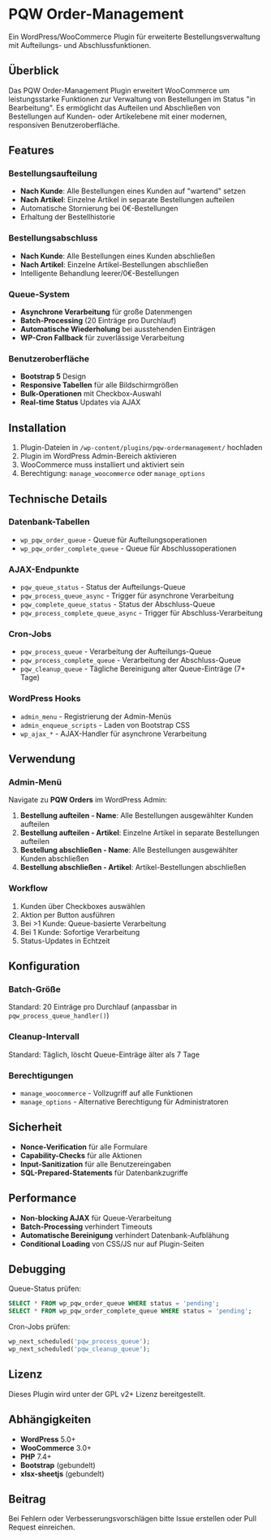 # PQW Order-Management

Ein WordPress/WooCommerce Plugin für erweiterte Bestellungsverwaltung mit Aufteilungs- und Abschlussfunktionen.

## Überblick

Das PQW Order-Management Plugin erweitert WooCommerce um leistungsstarke Funktionen zur Verwaltung von Bestellungen im Status "in Bearbeitung". Es ermöglicht das Aufteilen und Abschließen von Bestellungen auf Kunden- oder Artikelebene mit einer modernen, responsiven Benutzeroberfläche.

## Features

### Bestellungsaufteilung

- **Nach Kunde**: Alle Bestellungen eines Kunden auf "wartend" setzen
- **Nach Artikel**: Einzelne Artikel in separate Bestellungen aufteilen
- Automatische Stornierung bei 0€-Bestellungen
- Erhaltung der Bestellhistorie

### Bestellungsabschluss

- **Nach Kunde**: Alle Bestellungen eines Kunden abschließen
- **Nach Artikel**: Einzelne Artikel-Bestellungen abschließen
- Intelligente Behandlung leerer/0€-Bestellungen

### Queue-System

- **Asynchrone Verarbeitung** für große Datenmengen
- **Batch-Processing** (20 Einträge pro Durchlauf)
- **Automatische Wiederholung** bei ausstehenden Einträgen
- **WP-Cron Fallback** für zuverlässige Verarbeitung

### Benutzeroberfläche

- **Bootstrap 5** Design
- **Responsive Tabellen** für alle Bildschirmgrößen
- **Bulk-Operationen** mit Checkbox-Auswahl
- **Real-time Status** Updates via AJAX

## Installation

1. Plugin-Dateien in `/wp-content/plugins/pqw-ordermanagement/` hochladen
2. Plugin im WordPress Admin-Bereich aktivieren
3. WooCommerce muss installiert und aktiviert sein
4. Berechtigung: `manage_woocommerce` oder `manage_options`

## Technische Details

### Datenbank-Tabellen

- `wp_pqw_order_queue` - Queue für Aufteilungsoperationen
- `wp_pqw_order_complete_queue` - Queue für Abschlussoperationen

### AJAX-Endpunkte

- `pqw_queue_status` - Status der Aufteilungs-Queue
- `pqw_process_queue_async` - Trigger für asynchrone Verarbeitung
- `pqw_complete_queue_status` - Status der Abschluss-Queue  
- `pqw_process_complete_queue_async` - Trigger für Abschluss-Verarbeitung

### Cron-Jobs

- `pqw_process_queue` - Verarbeitung der Aufteilungs-Queue
- `pqw_process_complete_queue` - Verarbeitung der Abschluss-Queue
- `pqw_cleanup_queue` - Tägliche Bereinigung alter Queue-Einträge (7+ Tage)

### WordPress Hooks

- `admin_menu` - Registrierung der Admin-Menüs
- `admin_enqueue_scripts` - Laden von Bootstrap CSS
- `wp_ajax_*` - AJAX-Handler für asynchrone Verarbeitung

## Verwendung

### Admin-Menü

Navigate zu **PQW Orders** im WordPress Admin:

1. **Bestellung aufteilen - Name**: Alle Bestellungen ausgewählter Kunden aufteilen
2. **Bestellung aufteilen - Artikel**: Einzelne Artikel in separate Bestellungen aufteilen  
3. **Bestellung abschließen - Name**: Alle Bestellungen ausgewählter Kunden abschließen
4. **Bestellung abschließen - Artikel**: Artikel-Bestellungen abschließen

### Workflow

1. Kunden über Checkboxes auswählen
2. Aktion per Button ausführen
3. Bei >1 Kunde: Queue-basierte Verarbeitung
4. Bei 1 Kunde: Sofortige Verarbeitung
5. Status-Updates in Echtzeit

## Konfiguration

### Batch-Größe

Standard: 20 Einträge pro Durchlauf (anpassbar in `pqw_process_queue_handler()`)

### Cleanup-Intervall

Standard: Täglich, löscht Queue-Einträge älter als 7 Tage

### Berechtigungen

- `manage_woocommerce` - Vollzugriff auf alle Funktionen
- `manage_options` - Alternative Berechtigung für Administratoren

## Sicherheit

- **Nonce-Verification** für alle Formulare
- **Capability-Checks** für alle Aktionen
- **Input-Sanitization** für alle Benutzereingaben
- **SQL-Prepared-Statements** für Datenbankzugriffe

## Performance

- **Non-blocking AJAX** für Queue-Verarbeitung
- **Batch-Processing** verhindert Timeouts
- **Automatische Bereinigung** verhindert Datenbank-Aufblähung
- **Conditional Loading** von CSS/JS nur auf Plugin-Seiten

## Debugging

Queue-Status prüfen:

```sql
SELECT * FROM wp_pqw_order_queue WHERE status = 'pending';
SELECT * FROM wp_pqw_order_complete_queue WHERE status = 'pending';
```

Cron-Jobs prüfen:

```php
wp_next_scheduled('pqw_process_queue');
wp_next_scheduled('pqw_cleanup_queue');
```

## Lizenz

Dieses Plugin wird unter der GPL v2+ Lizenz bereitgestellt.

## Abhängigkeiten

- **WordPress** 5.0+
- **WooCommerce** 3.0+
- **PHP** 7.4+
- **Bootstrap** (gebundelt)
- **xlsx-sheetjs** (gebundelt)

## Beitrag

Bei Fehlern oder Verbesserungsvorschlägen bitte Issue erstellen oder Pull Request einreichen.